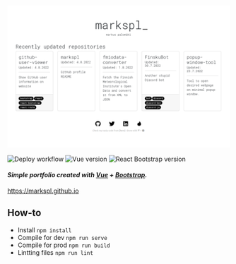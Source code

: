 ![Image](images/screenshot.png)

![Deploy workflow](https://github.com/markspl/markspl.github.io/actions/workflows/deploy.yml/badge.svg) 
![Vue version](https://img.shields.io/github/package-json/dependency-version/markspl/markspl.github.io/vue?logo=vue)
![React Bootstrap version](https://img.shields.io/github/package-json/dependency-version/markspl/markspl.github.io/bootstrap?logo=bootstrap) 


#### *Simple portfolio created with [Vue](https://vuejs.org/) + [Bootstrap](https://getbootstrap.com/).*

https://markspl.github.io

## How-to
- Install `npm install`
- Compile for dev `npm run serve`
- Compile for prod `npm run build`
- Lintting files `npm run lint`
